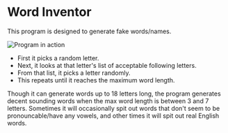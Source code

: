 # Word Inventor

This program is designed to generate fake words/names.

![Program in action](https://i.ibb.co/LSPtP7L/githubgif2.gif)

   * First it picks a random letter.
   * Next, it looks at that letter's list of acceptable following letters. 
   * From that list, it picks a letter randomly. 
   * This repeats until it reaches the maximum word length. 
   
Though it can generate words up to 18 letters long, the program generates decent sounding words when the max word length is between 3 and 7 letters. Sometimes it will occasionally spit out words that don't seem to be pronouncable/have any vowels, and other times it will spit out real English words.
